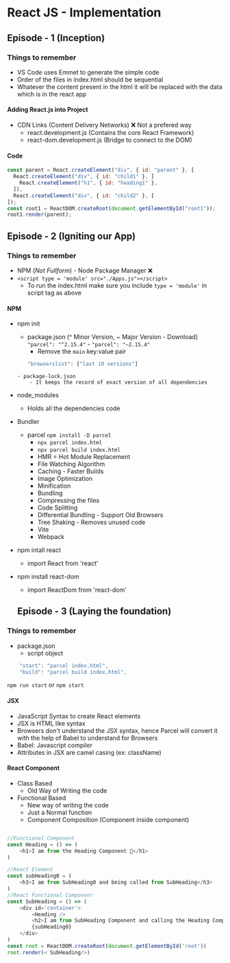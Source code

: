 # React JS - Implementation 

## Episode - 1 (Inception)

### Things to remember
- VS Code uses Emmet to generate the simple code
- Order of the files in index.html should be sequential
- Whatever the content present in the html it will be replaced with the data which is in the react app
#### Adding React.js into Project
- CDN Links (Content Delivery Networks) ❌ Not a prefered way
    - react.development.js (Contains the core React Framework)
    - react-dom.development.js (Bridge to connect to the DOM)
#### Code

```JAVASCRIPT
const parent = React.createElement("div", { id: "parent" }, [
  React.createElement("div", { id: "child1" }, [
    React.createElement("h1", { id: "heading1" },
  ]),
  React.createElement("div", { id: "child2" }, [
]);
const root1 = ReactDOM.createRoot(document.getElementById("root1"));
root1.render(parent);
```

## Episode - 2 (Igniting our App)

### Things to remember
- NPM (*Not Fullform*) - Node Package Manager ❌
- ``` <script type = 'module' src="./Apps.js"></script> ```
  - To run the index.html make sure you include ```type = 'module'``` in script tag as above


#### NPM 
- npm init
    - package.json (^ Minor Version, ~ Major Version - Download) ```"parcel": "^2.15.4"``` - ```"parcel": "~2.15.4"```
      - Remove the ```main``` key:value pair
      ```js
      "browserslist": ["last 10 versions"]
    ```
    - package-lock.json
        - It keeps the record of exact version of all dependencies
- node_modules
    - Holds all the dependencies code
- Bundler
  - parcel ```npm install -D parcel```
      - ```npx parcel index.html```
      - ```npx parcel build index.html```
      - HMR = Hot Module Replacement 
      - File Watching Algorithm 
      - Caching - Faster Builds
      - Image Optimization
      - Minification
      - Bundling
      - Compressing the files
      - Code Splitting
      - Differential Bundling - Support Old Browsers
      - Tree Shaking - Removes unused code
    - Vite
    - Webpack
- npm intall react
  - import React from 'react'
- npm install react-dom
  - import ReactDom from 'react-dom'

  ## Episode - 3 (Laying the foundation)

### Things to remember

- package.json
   - script object
```js 
    "start": "parcel index.html",
    "build": "parcel build index.html",
```
```npm run start``` or ```npm start```

#### JSX
- JavaScript Syntax to create React elements
- JSX is HTML like syntax
- Browsers don't understand the JSX syntax, hence Parcel will convert it with the help of Babel to understand for Browsers
- Babel: Javascript compiler
- Attributes in JSX are camel casing (ex: className)


#### React Component
- Class Based
  - Old Way of Writing the code
- Functional Based
  - New way of writing the code
  - Just a Normal function
  - Component Composition (Component inside component)
```js

//Functional Component
const Heading = () => (
    <h1>I am from the Heading Component 🚀</h1>
)

//React Element
const subHeading0 = (
    <h3>I am from SubHeading0 and being called from SubHeading</h3>
)
//React Functional Componenr
const SubHeading = () => (
    <div id='container'>
        <Heading />
        <h2>I am from SubHeading Component and calling the Heading Component</h2>
        {subHeading0}
    </div>
)
const root = ReactDOM.createRoot(document.getElementById('root'))
root.render(< SubHeading/>)

```

